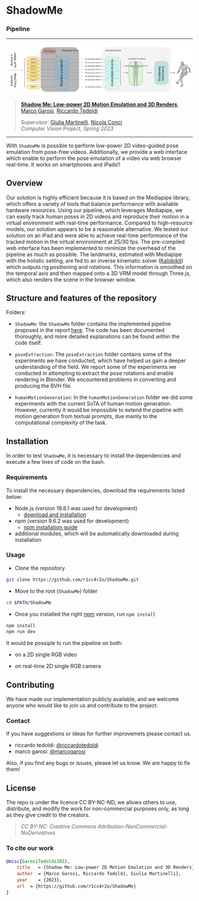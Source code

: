 # ShadowMe
### Pipeline
---
![pipeline](poseExtraction/img/pipeline.png)

> [**Shadow Me: Low-power 2D Motion Emulation and 3D Renders**](https://drive.google.com/file/d/1gKofOmoEIEHP3fCCUfxvfmKZdTAw6TfP),            
> [Marco Garosi](https://www.instagram.com/marco_garosi/), [Riccardo Tedoldi](https://www.instagram.com/riccardotedoldi/)
>
> Supervisor: [Giulia Martinelli](https://www4.unitn.it/du/it/Persona/PER0202241/Didattica), [Nicola Conci](https://scholar.google.it/citations?user=mR1GK28AAAAJ&hl=it)   
> *Computer Vision Project, Spring 2023* 

---

With `ShadowMe` is possible to perform low-power 2D video-guided pose emulation from pose-free videos. Additionally, we provide a web interface which enable to perform the pose emulation of a video via web browser real-time. It works on smartphones and iPads!!

## Overview

Our solution is highly efficient because it is based on the Mediapipe library, which offers a variety of tools that balance performance with available hardware resources. Using our pipeline, which leverages Mediapipe, we can easily track human poses in 2D videos and reproduce their motion in a virtual environment with real-time performance. Compared to high-resource models, our solution appears to be a reasonable alternative. We tested our solution on an iPad and were able to achieve real-time performance of the tracked motion in the virtual environment at 25/30 fps. The pre-compiled web interface has been implemented to minimize the overhead of the pipeline as much as possible. The landmarks, estimated with Mediapipe with the holistic setting, are fed to an inverse kinematic solver ([Kalidokit](https://github.com/yeemachine/kalidokit)) which outputs rig positioning and rotations. This information is smoothed on the temporal axis and then mapped onto a 3D VRM model through Three.js, which also renders the scene in the browser window.
## Structure and features of the repository

Folders:

+ `ShadowMe`: the `ShadowMe` folder contains the implemented pipeline proposed in the report [here](https://drive.google.com/file/d/1gKofOmoEIEHP3fCCUfxvfmKZdTAw6TfP). The code has been documented thoroughly, and more detailed explanations can be found within the code itself.

+ `poseExtraction`: The `poseExtraction` folder contains some of the experiments we have conducted, which have helped us gain a deeper understanding of the field. We report some of the experiments we conducted in attempting to extract the pose rotations and enable rendering in Blender. We encountered problems in converting and producing the BVH file.

+ `humanMotionGeneration`: In the `humanMotionGeneration` folder we did some experiments with the current SoTA of human motion generation. However, currently it would be impossible to extend the pipeline with motion generation from textual prompts, due mainly to the computational complexity of the task.

## Installation

In order to test `ShadowMe`, it is necessary to install the dependencies and execute a few lines of code on the bash.

### Requirements

To install the necessary dependencies, download the requirements listed below:

* Node.js (version 19.8.1 was used for development)
    * [download and installation](https://nodejs.org/en/download)
* npm (version 9.6.2 was used for development)
    * [npm installation guide](https://docs.npmjs.com/downloading-and-installing-node-js-and-npm)
* additional modules, which will be automatically downloaded during installation

### Usage

* Clone the repository
```bash
git clone https://github.com/r1cc4r2o/ShadowMe.git
```
* Move to the root (`ShadowMe`) folder
```bash
cd $PATH/ShadowMe
```
* Once you installed the right [npm](https://docs.npmjs.com/downloading-and-installing-node-js-and-npm) version, run `npm install`
```bash
npm install
npm run dev
```


It would be possiple to run the pipeline on both:

+ on a 2D single RGB video

+ on real-time 2D single RGB camera


## Contributing

We have made our implementation publicly available, and we welcome anyone who would like to join us and contribute to the project.
### Contact
If you have suggestions or ideas for further improvemets please contact us.
- riccardo tedoldi: [@riccardotedoldi](https://www.instagram.com/riccardotedoldi/)
- marco garosi: [@marcogarosi](https://www.instagram.com/marco_garosi/)

Also, if you find any bugs or issues, please let us know. We are happy to fix them!

## License
The repo is under the licence CC BY-NC-ND, we allows others to use, distribute, and modify the work for non-commercial purposes only, as long as they give credit to the creators.

> *CC BY-NC: Creative Commons Attribution-NonCommercial-NoDerivatives* 
### To cite our work
```bibtex
@misc{GarosiTedoldi2022,
    title   = {Shadow Me: Low-power 2D Motion Emulation and 3D Renders},
    author  = {Marco Garosi, Riccardo Tedoldi, Giulia Martinelli},
    year    = {2023},
    url  = {https://github.com/r1cc4r2o/ShadowMe}
}
```
